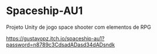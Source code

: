 # Spaceship-AU1
Projeto Unity de jogo space shooter com elementos de RPG


https://gustavopz.itch.io/spaceship-au1?password=n8789c3CdsadADasd34dADsndk
